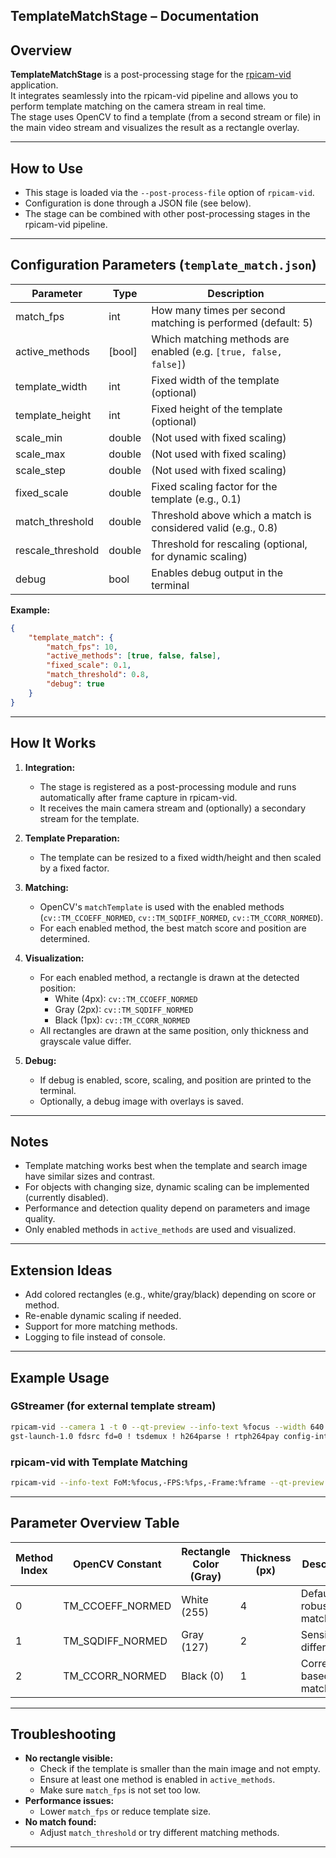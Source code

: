 ## TemplateMatchStage – Documentation

## Overview

**TemplateMatchStage** is a post-processing stage for the [rpicam-vid](https://github.com/raspberrypi/rpicam-apps) application.  
It integrates seamlessly into the rpicam-vid pipeline and allows you to perform template matching on the camera stream in real time.  
The stage uses OpenCV to find a template (from a second stream or file) in the main video stream and visualizes the result as a rectangle overlay.

---

## How to Use

- This stage is loaded via the `--post-process-file` option of `rpicam-vid`.
- Configuration is done through a JSON file (see below).
- The stage can be combined with other post-processing stages in the rpicam-vid pipeline.

---

## Configuration Parameters (`template_match.json`)

| Parameter         | Type    | Description                                                                 |
|-------------------|---------|-----------------------------------------------------------------------------|
| match_fps         | int     | How many times per second matching is performed (default: 5)                |
| active_methods    | [bool]  | Which matching methods are enabled (e.g. `[true, false, false]`)            |
| template_width    | int     | Fixed width of the template (optional)                                      |
| template_height   | int     | Fixed height of the template (optional)                                     |
| scale_min         | double  | (Not used with fixed scaling)                                               |
| scale_max         | double  | (Not used with fixed scaling)                                               |
| scale_step        | double  | (Not used with fixed scaling)                                               |
| fixed_scale       | double  | Fixed scaling factor for the template (e.g., 0.1)                           |
| match_threshold   | double  | Threshold above which a match is considered valid (e.g., 0.8)               |
| rescale_threshold | double  | Threshold for rescaling (optional, for dynamic scaling)                     |
| debug             | bool    | Enables debug output in the terminal                                        |

**Example:**
```json
{
    "template_match": {
        "match_fps": 10,
        "active_methods": [true, false, false],
        "fixed_scale": 0.1,
        "match_threshold": 0.8,
        "debug": true
    }
}
```

---

## How It Works

1. **Integration:**  
   - The stage is registered as a post-processing module and runs automatically after frame capture in rpicam-vid.
   - It receives the main camera stream and (optionally) a secondary stream for the template.

2. **Template Preparation:**  
   - The template can be resized to a fixed width/height and then scaled by a fixed factor.

3. **Matching:**  
   - OpenCV's `matchTemplate` is used with the enabled methods (`cv::TM_CCOEFF_NORMED`, `cv::TM_SQDIFF_NORMED`, `cv::TM_CCORR_NORMED`).
   - For each enabled method, the best match score and position are determined.

4. **Visualization:**  
   - For each enabled method, a rectangle is drawn at the detected position:
     - White (4px): `cv::TM_CCOEFF_NORMED`
     - Gray (2px): `cv::TM_SQDIFF_NORMED`
     - Black (1px): `cv::TM_CCORR_NORMED`
   - All rectangles are drawn at the same position, only thickness and grayscale value differ.

5. **Debug:**  
   - If debug is enabled, score, scaling, and position are printed to the terminal.
   - Optionally, a debug image with overlays is saved.

---

## Notes

- Template matching works best when the template and search image have similar sizes and contrast.
- For objects with changing size, dynamic scaling can be implemented (currently disabled).
- Performance and detection quality depend on parameters and image quality.
- Only enabled methods in `active_methods` are used and visualized.

---

## Extension Ideas

- Add colored rectangles (e.g., white/gray/black) depending on score or method.
- Re-enable dynamic scaling if needed.
- Support for more matching methods.
- Logging to file instead of console.

---

## Example Usage

### GStreamer (for external template stream)
```sh
rpicam-vid --camera 1 -t 0 --qt-preview --info-text %focus --width 640 --height 480 --lores-height 300 --lores-width 400 --lores-par 1 --codec libav --libav-format mpegts --inline -o - | \
gst-launch-1.0 fdsrc fd=0 ! tsdemux ! h264parse ! rtph264pay config-interval=1 pt=96 ! udpsink host=192.168.0.30 port=8554
```

### rpicam-vid with Template Matching
```sh
rpicam-vid --info-text FoM:%focus,-FPS:%fps,-Frame:%frame --qt-preview --height 990 --width 1330 --camera 0 -t 0 --preview 500,50,600,400 --lores-width 320 --lores-height 240 --lores-par 1 --post-process-file assets/template_match.json
```

---

## Parameter Overview Table

| Method Index | OpenCV Constant         | Rectangle Color (Gray) | Thickness (px) | Description                |
|--------------|------------------------|------------------------|----------------|----------------------------|
| 0            | TM_CCOEFF_NORMED       | White (255)            | 4              | Default, robust matching   |
| 1            | TM_SQDIFF_NORMED       | Gray (127)             | 2              | Sensitive to differences   |
| 2            | TM_CCORR_NORMED        | Black (0)              | 1              | Correlation-based matching |

---

## Troubleshooting

- **No rectangle visible:**  
  - Check if the template is smaller than the main image and not empty.
  - Ensure at least one method is enabled in `active_methods`.
  - Make sure `match_fps` is not set too low.
- **Performance issues:**  
  - Lower `match_fps` or reduce template size.
- **No match found:**  
  - Adjust `match_threshold` or try different matching methods.

---


